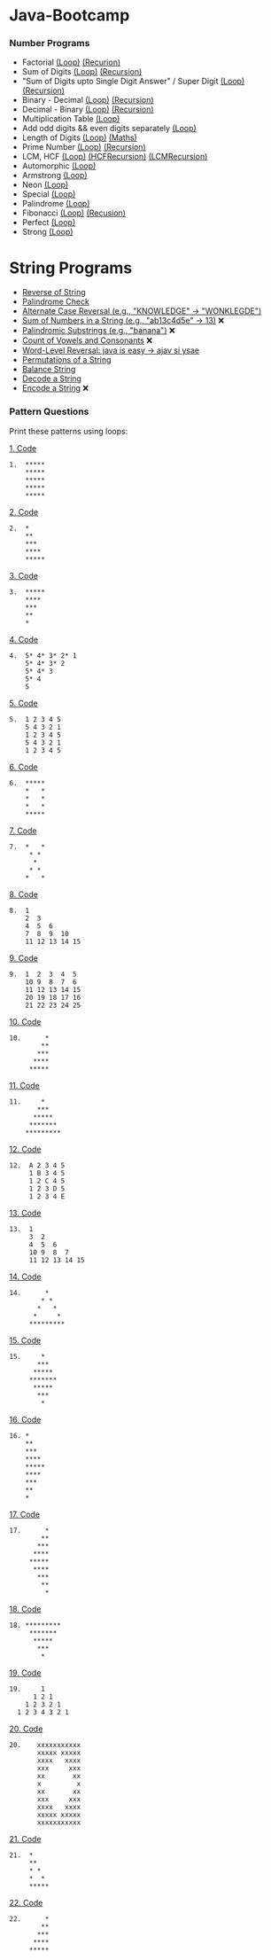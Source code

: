 # Java-Bootcamp

### Number Programs
- Factorial [(Loop)](https://github.com/Panda-Abhisek/Java-Bootcamp/blob/main/Programs/Prog1.java) [(Recurion)](https://github.com/Panda-Abhisek/Java-Bootcamp/blob/main/Recursion/Factorial.java)
- Sum of Digits [(Loop)](https://github.com/Panda-Abhisek/Java-Bootcamp/blob/main/Programs/Prog2.java) [(Recursion)](https://github.com/Panda-Abhisek/Java-Bootcamp/blob/main/Recursion/DigitSum.java)
- "Sum of Digits upto Single Digit Answer" / Super Digit [(Loop)](https://github.com/Panda-Abhisek/Java-Bootcamp/blob/main/Programs/Prog3.java) [(Recursion)](https://github.com/Panda-Abhisek/Java-Bootcamp/blob/main/Recursion/SuperDigit.java)
- Binary - Decimal [(Loop)](https://github.com/Panda-Abhisek/Java-Bootcamp/blob/main/Programs/Prog4.java) [(Recursion)](https://github.com/Panda-Abhisek/Java-Bootcamp/blob/main/Recursion/BinToDec.java)
- Decimal - Binary [(Loop)](https://github.com/Panda-Abhisek/Java-Bootcamp/blob/main/Programs/Prog5.java) [(Recursion)](https://github.com/Panda-Abhisek/Java-Bootcamp/blob/main/Recursion/DecToBin.java)
- Multiplication Table [(Loop)](https://github.com/Panda-Abhisek/Java-Bootcamp/blob/main/Programs/Prog6.java)
- Add odd digits && even digits separately [(Loop)](https://github.com/Panda-Abhisek/Java-Bootcamp/blob/main/Programs/Prog7.java)
- Length of Digits [(Loop)](https://github.com/Panda-Abhisek/Java-Bootcamp/blob/main/Programs/Prog8.java) [(Maths)](https://github.com/Panda-Abhisek/Java-Bootcamp/blob/main/Programs/LengthOfDigitsMaths.java)
- Prime Number [(Loop)](https://github.com/Panda-Abhisek/Java-Bootcamp/blob/main/Programs/Prime.java) [(Recursion)](https://github.com/Panda-Abhisek/Java-Bootcamp/blob/main/Recursion/CheckPrime.java)
- LCM, HCF [(Loop)](https://github.com/Panda-Abhisek/Java-Bootcamp/blob/main/Programs/Prog9.java) [(HCFRecursion)](https://github.com/Panda-Abhisek/Java-Bootcamp/blob/main/Recursion/GcdRecursion.java) [(LCMRecursion)](https://github.com/Panda-Abhisek/Java-Bootcamp/blob/main/Recursion/LcmRecursion.java)
- Automorphic [(Loop)](https://github.com/Panda-Abhisek/Java-Bootcamp/blob/main/Programs/Automorphic.java)
- Armstrong [(Loop)](https://github.com/Panda-Abhisek/Java-Bootcamp/blob/main/Programs/Armstrong.java)
- Neon [(Loop)](https://github.com/Panda-Abhisek/Java-Bootcamp/blob/main/Programs/Neon.java)
- Special [(Loop)](https://github.com/Panda-Abhisek/Java-Bootcamp/blob/main/Programs/Special.java)
- Palindrome [(Loop)](https://github.com/Panda-Abhisek/Java-Bootcamp/blob/main/Programs/Palindrome.java)
- Fibonacci [(Loop)](https://github.com/Panda-Abhisek/Java-Bootcamp/blob/main/Programs/Fibonacci.java) [(Recusion)](https://github.com/Panda-Abhisek/Java-Bootcamp/blob/main/Recursion/Fibonacci.java)
- Perfect [(Loop)](https://github.com/Panda-Abhisek/Java-Bootcamp/blob/main/Programs/Perfect.java)
- Strong [(Loop)](https://github.com/Panda-Abhisek/Java-Bootcamp/blob/main/Programs/Strong.java) 

# String Programs
- [Reverse of String](https://github.com/Panda-Abhisek/Java-Bootcamp/blob/main/String/StringReverse.java)
- [Palindrome Check](https://github.com/Panda-Abhisek/Java-Bootcamp/blob/main/String/Palindrome.java)
- [Alternate Case Reversal (e.g., "KNOWLEDGE" → "WONKLEGDE")](https://github.com/Panda-Abhisek/Java-Bootcamp/blob/main/String/AlternateRev.java)
- [Sum of Numbers in a String (e.g., "ab13c4d5e" → 13)]() ❌
- [Palindromic Substrings (e.g., "banana")]() ❌
- [Count of Vowels and Consonants]() ❌
- [Word-Level Reversal: java is easy -> ajav si ysae](https://github.com/Panda-Abhisek/Java-Bootcamp/blob/main/String/WordLevelRev.java)
- [Permutations of a String](https://github.com/Panda-Abhisek/Java-Bootcamp/blob/main/String/Permutation.java)
- [Balance String](https://github.com/Panda-Abhisek/Java-Bootcamp/blob/main/String/BalanceString.java)
- [Decode a String](https://github.com/Panda-Abhisek/Java-Bootcamp/blob/main/String/Decode.java)
- [Encode a String]() ❌

### Pattern Questions

Print these patterns using loops:

[1. Code](https://github.com/Panda-Abhisek/Java-Bootcamp/blob/main/Patterns/P1.java)
```text
1.  *****     
    *****
    *****
    *****
    *****
```
[2. Code](https://github.com/Panda-Abhisek/Java-Bootcamp/blob/main/Patterns/P2.java)
```text
2.  *         
    **
    ***
    ****
    *****
```
[3. Code](https://github.com/Panda-Abhisek/Java-Bootcamp/blob/main/Patterns/P3.java)
```text
3.  *****     
    ****
    ***
    **
    *
```
[4. Code](https://github.com/Panda-Abhisek/Java-Bootcamp/blob/main/Patterns/P4.java)
```text
4.  5* 4* 3* 2* 1    
    5* 4* 3* 2
    5* 4* 3
    5* 4
    5
```
[5. Code](https://github.com/Panda-Abhisek/Java-Bootcamp/blob/main/Patterns/P5.java)
```text
5.  1 2 3 4 5        
    5 4 3 2 1
    1 2 3 4 5
    5 4 3 2 1
    1 2 3 4 5
```
[6. Code](https://github.com/Panda-Abhisek/Java-Bootcamp/blob/main/Patterns/P6.java)
```text
6.  *****            
    *   *
    *   *
    *   *
    *****
```
[7. Code](https://github.com/Panda-Abhisek/Java-Bootcamp/blob/main/Patterns/P7.java)
```text
7.  *   *
     * *            
      *
     * *
    *   *
```
[8. Code](https://github.com/Panda-Abhisek/Java-Bootcamp/blob/main/Patterns/P8.java)
```text
8.  1
    2  3             
    4  5  6
    7  8  9  10
    11 12 13 14 15
```
[9. Code](https://github.com/Panda-Abhisek/Java-Bootcamp/blob/main/Patterns/P9.java)
```text
9.  1  2  3  4  5
    10 9  8  7  6    
    11 12 13 14 15
    20 19 18 17 16
    21 22 23 24 25
```
[10. Code](https://github.com/Panda-Abhisek/Java-Bootcamp/blob/main/Patterns/P10.java)
```text
10.      *           
        **
       ***
      ****
     *****
```
[11. Code](https://github.com/Panda-Abhisek/Java-Bootcamp/blob/main/Patterns/P11.java)
```text
11.     *
       ***
      *****
     *******
    *********
```
[12. Code](https://github.com/Panda-Abhisek/Java-Bootcamp/blob/main/Patterns/P12.java)
```text
12.  A 2 3 4 5
     1 B 3 4 5
     1 2 C 4 5
     1 2 3 D 5
     1 2 3 4 E
```
[13. Code](https://github.com/Panda-Abhisek/Java-Bootcamp/blob/main/Patterns/P13.java)
```text
13.  1
     3  2
     4  5  6
     10 9  8  7
     11 12 13 14 15 
```
[14. Code](https://github.com/Panda-Abhisek/Java-Bootcamp/blob/main/Patterns/P14.java)
```text
14.      *
        * *
       *   *
      *     *
     *********
```
[15. Code](https://github.com/Panda-Abhisek/Java-Bootcamp/blob/main/Patterns/P15.java)
```text
15.     *
       ***
      *****
     *******
      *****
       ***
        *
```
[16. Code](https://github.com/Panda-Abhisek/Java-Bootcamp/blob/main/Patterns/P16.java)
```text
16. *
    **
    ***
    ****
    *****
    ****
    ***
    **
    *
```
[17. Code](https://github.com/Panda-Abhisek/Java-Bootcamp/blob/main/Patterns/P17.java)
```text
17.      *
        **
       ***
      ****
     *****
      ****
       ***
        ** 
         *
```
[18. Code](https://github.com/Panda-Abhisek/Java-Bootcamp/blob/main/Patterns/P18.java)
```text
18. ********* 
     *******
      *****
       ***
        *
```
[19. Code](https://github.com/Panda-Abhisek/Java-Bootcamp/blob/main/Patterns/P19.java)
```text
19.     1
      1 2 1
    1 2 3 2 1
  1 2 3 4 3 2 1
```
[20. Code](https://github.com/Panda-Abhisek/Java-Bootcamp/blob/main/Patterns/P20.java)
```text
20.    xxxxxxxxxxx
       xxxxx xxxxx
       xxxx   xxxx
       xxx     xxx
       xx       xx
       x         x
       xx       xx
       xxx     xxx
       xxxx   xxxx
       xxxxx xxxxx
       xxxxxxxxxxx
```
[21. Code](https://github.com/Panda-Abhisek/Java-Bootcamp/blob/main/Patterns/P21.java)
```text
21.  *
     **
     * *
     *  *
     *****
```
[22. Code](https://github.com/Panda-Abhisek/Java-Bootcamp/blob/main/Patterns/P22.java)
```text
22.      *
        **
       ***
      ****
     *****    
```